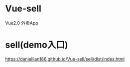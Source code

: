 # Vue-sell
Vue2.0 外卖App

# sell(demo入口)
https://daniellian186.github.io/Vue-sell/sell/dist/index.html
